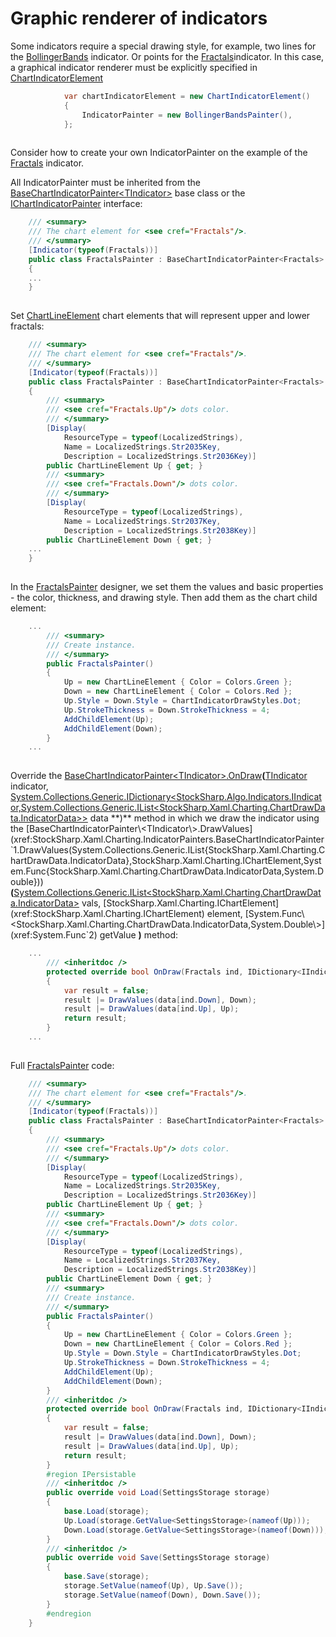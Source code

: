 # Graphic renderer of indicators

Some indicators require a special drawing style, for example, two lines for the [BollingerBands](xref:StockSharp.Algo.Indicators.BollingerBands) indicator. Or points for the [Fractals](xref:StockSharp.Algo.Indicators.Fractals)indicator. In this case, a graphical indicator renderer must be explicitly specified in [ChartIndicatorElement](xref:StockSharp.Xaml.Charting.ChartIndicatorElement)

```cs
			var chartIndicatorElement = new ChartIndicatorElement()
			{
				IndicatorPainter = new BollingerBandsPainter(),
			};
		
```

Consider how to create your own IndicatorPainter on the example of the [Fractals](xref:StockSharp.Algo.Indicators.Fractals) indicator.

All IndicatorPainter must be inherited from the [BaseChartIndicatorPainter\<TIndicator\>](xref:StockSharp.Xaml.Charting.IndicatorPainters.BaseChartIndicatorPainter`1) base class or the [IChartIndicatorPainter](xref:StockSharp.Xaml.Charting.IChartIndicatorPainter) interface:

```cs
	/// <summary>
	/// The chart element for <see cref="Fractals"/>.
	/// </summary>
	[Indicator(typeof(Fractals))]
	public class FractalsPainter : BaseChartIndicatorPainter<Fractals>
	{
	...
	}
		
```

Set [ChartLineElement](xref:StockSharp.Xaml.Charting.ChartLineElement) chart elements that will represent upper and lower fractals:

```cs
	/// <summary>
	/// The chart element for <see cref="Fractals"/>.
	/// </summary>
	[Indicator(typeof(Fractals))]
	public class FractalsPainter : BaseChartIndicatorPainter<Fractals>
	{
		/// <summary>
		/// <see cref="Fractals.Up"/> dots color.
		/// </summary>
		[Display(
			ResourceType = typeof(LocalizedStrings),
			Name = LocalizedStrings.Str2035Key,
			Description = LocalizedStrings.Str2036Key)]
		public ChartLineElement Up { get; }
		/// <summary>
		/// <see cref="Fractals.Down"/> dots color.
		/// </summary>
		[Display(
			ResourceType = typeof(LocalizedStrings),
			Name = LocalizedStrings.Str2037Key,
			Description = LocalizedStrings.Str2038Key)]
		public ChartLineElement Down { get; }
	...
	}
		
```

In the [FractalsPainter](xref:StockSharp.Xaml.Charting.IndicatorPainters.FractalsPainter) designer, we set them the values and basic properties \- the color, thickness, and drawing style. Then add them as the chart child element:

```cs
	...
		/// <summary>
		/// Create instance.
		/// </summary>
		public FractalsPainter()
		{
			Up = new ChartLineElement { Color = Colors.Green };
			Down = new ChartLineElement { Color = Colors.Red };
			Up.Style = Down.Style = ChartIndicatorDrawStyles.Dot;
			Up.StrokeThickness = Down.StrokeThickness = 4;
			AddChildElement(Up);
			AddChildElement(Down);
		}
	...
		
```

Override the [BaseChartIndicatorPainter\<TIndicator\>.OnDraw](xref:StockSharp.Xaml.Charting.IndicatorPainters.BaseChartIndicatorPainter`1.OnDraw(`0,System.Collections.Generic.IDictionary{StockSharp.Algo.Indicators.IIndicator,System.Collections.Generic.IList{StockSharp.Xaml.Charting.ChartDrawData.IndicatorData}}))**(**[TIndicator](xref:TIndicator) indicator, [System.Collections.Generic.IDictionary\<StockSharp.Algo.Indicators.IIndicator,System.Collections.Generic.IList\<StockSharp.Xaml.Charting.ChartDrawData.IndicatorData\>\>](xref:System.Collections.Generic.IDictionary`2) data **)** method in which we draw the indicator using the [BaseChartIndicatorPainter\<TIndicator\>.DrawValues](xref:StockSharp.Xaml.Charting.IndicatorPainters.BaseChartIndicatorPainter`1.DrawValues(System.Collections.Generic.IList{StockSharp.Xaml.Charting.ChartDrawData.IndicatorData},StockSharp.Xaml.Charting.IChartElement,System.Func{StockSharp.Xaml.Charting.ChartDrawData.IndicatorData,System.Double}))**(**[System.Collections.Generic.IList\<StockSharp.Xaml.Charting.ChartDrawData.IndicatorData\>](xref:System.Collections.Generic.IList`1) vals, [StockSharp.Xaml.Charting.IChartElement](xref:StockSharp.Xaml.Charting.IChartElement) element, [System.Func\<StockSharp.Xaml.Charting.ChartDrawData.IndicatorData,System.Double\>](xref:System.Func`2) getValue **)** method:

```cs
	...
		/// <inheritdoc />
		protected override bool OnDraw(Fractals ind, IDictionary<IIndicator, IList<ChartDrawData.IndicatorData>> data)
		{
			var result = false;
			result |= DrawValues(data[ind.Down], Down);
			result |= DrawValues(data[ind.Up], Up);
			return result;
		}
	...
		
```

Full [FractalsPainter](xref:StockSharp.Xaml.Charting.IndicatorPainters.FractalsPainter) code:

```cs
	/// <summary>
	/// The chart element for <see cref="Fractals"/>.
	/// </summary>
	[Indicator(typeof(Fractals))]
	public class FractalsPainter : BaseChartIndicatorPainter<Fractals>
	{
		/// <summary>
		/// <see cref="Fractals.Up"/> dots color.
		/// </summary>
		[Display(
			ResourceType = typeof(LocalizedStrings),
			Name = LocalizedStrings.Str2035Key,
			Description = LocalizedStrings.Str2036Key)]
		public ChartLineElement Up { get; }
		/// <summary>
		/// <see cref="Fractals.Down"/> dots color.
		/// </summary>
		[Display(
			ResourceType = typeof(LocalizedStrings),
			Name = LocalizedStrings.Str2037Key,
			Description = LocalizedStrings.Str2038Key)]
		public ChartLineElement Down { get; }
		/// <summary>
		/// Create instance.
		/// </summary>
		public FractalsPainter()
		{
			Up = new ChartLineElement { Color = Colors.Green };
			Down = new ChartLineElement { Color = Colors.Red };
			Up.Style = Down.Style = ChartIndicatorDrawStyles.Dot;
			Up.StrokeThickness = Down.StrokeThickness = 4;
			AddChildElement(Up);
			AddChildElement(Down);
		}
		/// <inheritdoc />
		protected override bool OnDraw(Fractals ind, IDictionary<IIndicator, IList<ChartDrawData.IndicatorData>> data)
		{
			var result = false;
			result |= DrawValues(data[ind.Down], Down);
			result |= DrawValues(data[ind.Up], Up);
			return result;
		}
		#region IPersistable
		/// <inheritdoc />
		public override void Load(SettingsStorage storage)
		{
			base.Load(storage);
			Up.Load(storage.GetValue<SettingsStorage>(nameof(Up)));
			Down.Load(storage.GetValue<SettingsStorage>(nameof(Down)));
		}
		/// <inheritdoc />
		public override void Save(SettingsStorage storage)
		{
			base.Save(storage);
			storage.SetValue(nameof(Up), Up.Save());
			storage.SetValue(nameof(Down), Down.Save());
		}
		#endregion
	}
		
```
